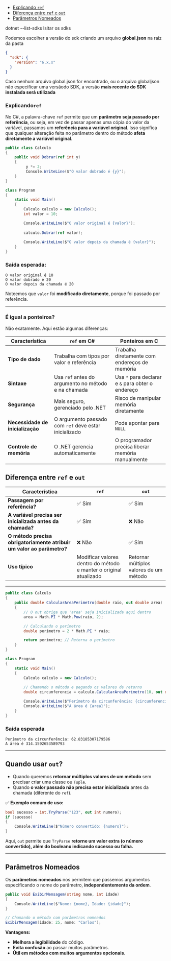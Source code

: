 ﻿- [Explicando `ref`](#explicando-ref)
- [Diferença entre `ref` e `out`](#diferença-entre-ref-e-out)
- [Parâmetros Nomeados](#parâmetros-nomeados)


dotnet --list-sdks lsitar os sdks

Podemos escolher a versão do sdk criando um arquivo **global.json** na raiz da pasta

```json
{
  "sdk": {
    "version": "6.x.x"
  }
}
```

Caso nenhum arquivo global.json for encontrado, ou o arquivo globaljson não especificar uma versãodo SDK, a versão 
**mais recente do SDK instalada será utilizada**

 
### **Explicando`ref`**
No C#, a palavra-chave `ref` permite que um **parâmetro seja passado por referência**, ou seja, em vez
de passar apenas uma cópia do valor da variável, passamos um **referência para a variável original**.
Isso significa que qualquer alteração feita no parâmetro dentro do método **afeta diretamente a variável
original**.

```csharp
public class Calculo
{
    public void Dobrar(ref int y)
    {
         y *= 2;
         Console.WriteLine($"O valor dobrado é {y}");
    }
}

class Program
{
    static void Main()
    {
        Calculo calculo = new Calculo();
        int valor = 10;

        Console.WriteLine($"O valor original é {valor}");
        
        calculo.Dobrar(ref valor);
        
        Console.WriteLine($"O valor depois da chamada é {valor}");
    }
}
```

### **Saída esperada:**
```plaintext
O valor original é 10
O valor dobrado é 20
O valor depois da chamada é 20
```
Noteemos que `valor` foi **modificado diretamente**, porque foi passado por referência.

---

### **É igual a ponteiros?**
Não exatamente. Aqui estão algumas diferenças:

| **Característica** | `ref` em C# | Ponteiros em C |
|-------------------|------------|---------------|
| **Tipo de dado** | Trabalha com tipos por valor e referência | Trabalha diretamente com endereços de memória |
| **Sintaxe** | Usa `ref` antes do argumento no método e na chamada | Usa `*` para declarar e `&` para obter o endereço |
| **Segurança** | Mais seguro, gerenciado pelo .NET | Risco de manipular memória diretamente |
| **Necessidade de inicialização** | O argumento passado com `ref` deve estar inicializado | Pode apontar para `NULL` |
| **Controle de memória** | O .NET gerencia automaticamente | O programador precisa liberar memória manualmente |



## **Diferença entre `ref` e `out`**
| Característica  | `ref`  | `out`  |
|----------------|--------|--------|
| **Passagem por referência?** | ✅ Sim | ✅ Sim |
| **A variável precisa ser inicializada antes da chamada?** | ✅ Sim | ❌ Não |
| **O método precisa obrigatoriamente atribuir um valor ao parâmetro?** | ❌ Não | ✅ Sim |
| **Uso típico** | Modificar valores dentro do método e manter o original atualizado | Retornar múltiplos valores de um método |

---
 
```csharp
public class Calculo
{
    public double CalcularAreaPerimetro(double raio, out double area)
    {
        // O out obriga que 'area' seja inicializada aqui dentro
        area = Math.PI * Math.Pow(raio, 2); 

        // Calculando o perímetro
        double perimetro = 2 * Math.PI * raio;

        return perimetro; // Retorna o perímetro
    }
}

class Program
{
    static void Main()
    {
        Calculo calculo = new Calculo();
        
        // Chamando o método e pegando os valores de retorno
        double circunferencia = calculo.CalcularAreaPerimetro(10, out double area);

        Console.WriteLine($"Perímetro da circunferência: {circunferencia}");
        Console.WriteLine($"A área é {area}");
    }
}
```

### **Saída esperada**
```plaintext
Perímetro da circunferência: 62.83185307179586
A área é 314.1592653589793
```

---

 
## **Quando usar `out`?**
- Quando queremos **retornar múltiplos valores de um método** sem precisar criar uma classe ou `Tuple`.
- Quando **o valor passado não precisa estar inicializado** antes da chamada (diferente do `ref`).

✅ **Exemplo comum de uso:**
```csharp
bool sucesso = int.TryParse("123", out int numero);
if (sucesso)
{
    Console.WriteLine($"Número convertido: {numero}");
}
```
Aqui, `out` permite que `TryParse` **retorne um valor extra (o número convertido), além do booleano indicando sucesso ou falha.**

--- 

## Parâmetros Nomeados
Os **parâmetros nomeados** nos permitem que passemos argumentos especificando o nome do parâmetro, **independentemente da ordem**.

```csharp
public void ExibirMensagem(string nome, int idade)
{
    Console.WriteLine($"Nome: {nome}, Idade: {idade}");
}

// Chamando o método com parâmetros nomeados
ExibirMensagem(idade: 25, nome: "Carlos");
```

**Vantagens:**
- **Melhora a legibilidade** do código.
- **Evita confusão** ao passar muitos parâmetros.
- **Útil em métodos com muitos argumentos opcionais**.
